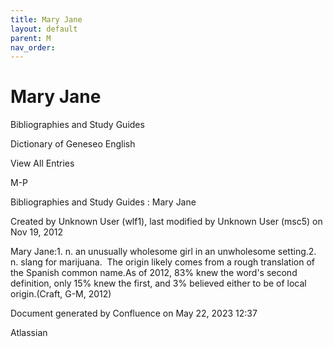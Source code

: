 ```yaml
---
title: Mary Jane
layout: default
parent: M
nav_order:
---
```


# Mary Jane

Bibliographies and Study Guides

Dictionary of Geneseo English

View All Entries

M-P

Bibliographies and Study Guides : Mary Jane

Created by  Unknown User (wlf1), last modified by  Unknown User (msc5) on Nov 19, 2012

Mary Jane:1. n. an unusually wholesome girl in an unwholesome setting.2. n. slang for marijuana.  The origin likely comes from a rough translation of the Spanish common name.As of 2012, 83% knew the word's second definition, only 15% knew the first, and 3% believed either to be of local origin.(Craft, G-M, 2012)

Document generated by Confluence on May 22, 2023 12:37

Atlassian
